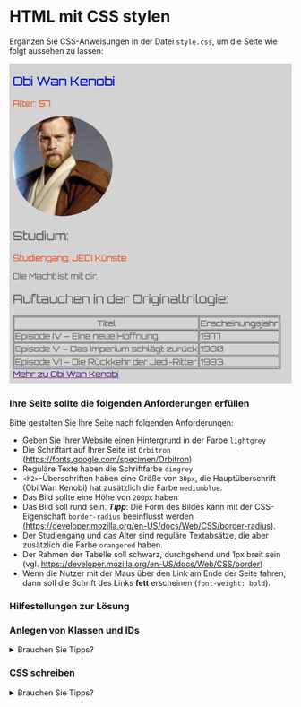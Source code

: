 # HTML mit CSS stylen

Ergänzen Sie CSS-Anweisungen in der Datei `style.css`, um die Seite wie folgt aussehen zu lassen:

![img.png](img/obi_wan_css.png)

### Ihre Seite sollte die folgenden Anforderungen erfüllen

Bitte gestalten Sie Ihre Seite nach folgenden Anforderungen:
- Geben Sie Ihrer Website einen Hintergrund in der Farbe `lightgrey`
- Die Schriftart auf Ihrer Seite ist `Orbitron` (https://fonts.google.com/specimen/Orbitron)
- Reguläre Texte haben die Schriftfarbe `dimgrey`
- `<h2>`-Überschriften haben eine Größe von `30px`, die Hauptüberschrift (Obi Wan Kenobi) hat zusätzlich die Farbe `mediumblue`.
- Das Bild sollte eine Höhe von `200px` haben
- Das Bild soll rund sein. ***Tipp***: Die Form des Bildes kann mit der CSS-Eigenschaft `border-radius` beeinflusst werden (https://developer.mozilla.org/en-US/docs/Web/CSS/border-radius).
- Der Studiengang und das Alter sind reguläre Textabsätze, die aber zusätzlich die Farbe `orangered` haben.
- Der Rahmen der Tabelle soll schwarz, durchgehend und 1px breit sein (vgl. https://developer.mozilla.org/en-US/docs/Web/CSS/border)
- Wenn die Nutzer mit der Maus über den Link am Ende der Seite fahren, dann soll die Schrift des Links **fett** erscheinen (`font-weight: bold`).

### Hilfestellungen zur Lösung

### Anlegen von Klassen und IDs
<details>
<summary>Brauchen Sie Tipps?</summary>
Vergeben Sie Klassen und IDs für Elemente, um diese individuell ansprechen zu können.

```html
    <h2 class="important"></h2> <!-- darf öfter auf einer Seite verwendet werden -->
    <h2 id="main-heading"></h2> <!-- nur einmal pro Seite erlaubt -->
```
</details>  

### CSS schreiben
<details>
<summary>Brauchen Sie Tipps?</summary>

Diese Anleitung ist nur eine Möglichkeit, wie man vorgehen kann.

1. Erstellen Sie einen Ordner `styles` auf der selben Ebene wie die Datei `index.html`
2. Erstellen Sie in diesem Ordner die Datei `styles.css`
3. Beginnen Sie mit Anweisungen die für die gesamte Seite gelten, z.B. der Schriftart. Wenn Sie die Schriftart für den `<body>` festlegen, dann wird diese automatisch auf alle Elemente innerhalb des `<body>` weitergegeben (**Cascading** Style Sheets)
4. Stylen Sie die Überschriften
4. Setzen sie die abschließend die Größe und Form des Profilbilds

</details>  
